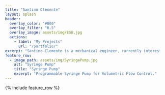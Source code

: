 ```yaml
---
title: "Santino Clemente"
layout: splash
header:
  overlay_color: "#000"
  overlay_filter: "0.5"
  overlay_image: assets/img/ESB.jpg
  actions:
    - label: "My Projects"
      url: "/portfolio/"
excerpt: "Santino Clemente is a mechanical engineer, currently interested in full-scale rocket design and development, as well as advanced fabrication technologies. His capabilities extend to vehicle engineering, aerodynamic analysis, and the integration of complex aerospace systems."
feature_row:
  - image_path: assets/img/SyringePump.jpg
    alt: "Syringe Pump"
    title: "Syringe Pump"
    excerpt: "Programmable Syringe Pump for Volumetric Flow Control."
---
```


{% include feature_row %}

